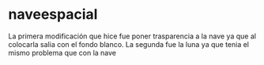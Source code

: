 # naveespacial

La primera modificación que hice fue poner trasparencia a la nave ya que al colocarla salia con el fondo blanco.
La segunda fue la luna ya que tenia el mismo problema que con la nave
